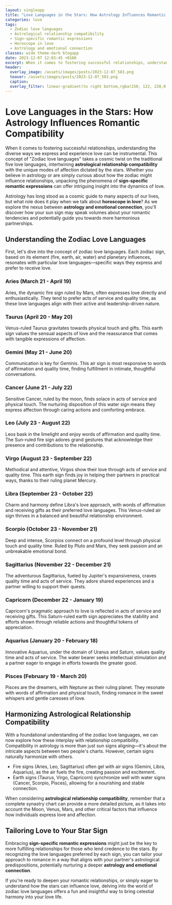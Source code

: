 ```yaml
---
layout: singleapp
title: "Love Languages in the Stars: How Astrology Influences Romantic Compatibility"
categories: love
tags:
  - Zodiac love languages
  - Astrological relationship compatibility
  - Sign-specific romantic expressions
  - Horoscope in love
  - Astrology and emotional connection
classes: wide theme-dark blogapp
date: 2023-12-07 12:03:45 +0100
excerpt: When it comes to fostering successful relationships, understanding the diverse ways we express and experience love can be instrumental.
header:
  overlay_image: /assets/images/posts/2023-12-07_583.png
  teaser: /assets/images/posts/2023-12-07_583.png
  caption: 
  overlay_filter: linear-gradient(to right bottom,rgba(150, 122, 220,0.8), rgba(255,245,208,0.5))
---
```

# Love Languages in the Stars: How Astrology Influences Romantic Compatibility

When it comes to fostering successful relationships, understanding the diverse ways we express and experience love can be instrumental. This concept of "Zodiac love languages" takes a cosmic twist on the traditional five love languages, intertwining **astrological relationship compatibility** with the unique modes of affection dictated by the stars. Whether you believe in astrology or are simply curious about how the zodiac might influence relationships, unpacking the phenomena of **sign-specific romantic expressions** can offer intriguing insight into the dynamics of love.

Astrology has long stood as a cosmic guide to many aspects of our lives, but what role does it play when we talk about **horoscope in love**? As we explore the nexus between **astrology and emotional connection**, you'll discover how your sun sign may speak volumes about your romantic tendencies and potentially guide you towards more harmonious partnerships.

## Understanding the Zodiac Love Languages

First, let's dive into the concept of zodiac love languages. Each zodiac sign, based on its element (fire, earth, air, water) and planetary influences, resonates with particular love languages—specific ways they express and prefer to receive love.

### Aries (March 21 - April 19)

Aries, the dynamic fire sign ruled by Mars, often expresses love directly and enthusiastically. They tend to prefer acts of service and quality time, as these love languages align with their active and leadership-driven nature.

### Taurus (April 20 - May 20)

Venus-ruled Taurus gravitates towards physical touch and gifts. This earth sign values the sensual aspects of love and the reassurance that comes with tangible expressions of affection.

### Gemini (May 21 - June 20)

Communication is key for Geminis. This air sign is most responsive to words of affirmation and quality time, finding fulfillment in intimate, thoughtful conversations.

### Cancer (June 21 - July 22)

Sensitive Cancer, ruled by the moon, finds solace in acts of service and physical touch. The nurturing disposition of this water sign means they express affection through caring actions and comforting embrace.

### Leo (July 23 - August 22)

Leos bask in the limelight and enjoy words of affirmation and quality time. The Sun-ruled fire sign adores grand gestures that acknowledge their presence and contributions to the relationship.

### Virgo (August 23 - September 22)

Methodical and attentive, Virgos show their love through acts of service and quality time. This earth sign finds joy in helping their partners in practical ways, thanks to their ruling planet Mercury.

### Libra (September 23 - October 22)

Charm and harmony define Libra's love approach, with words of affirmation and receiving gifts as their preferred love languages. This Venus-ruled air sign thrives in a balanced and beautiful relationship environment.

### Scorpio (October 23 - November 21)

Deep and intense, Scorpios connect on a profound level through physical touch and quality time. Ruled by Pluto and Mars, they seek passion and an unbreakable emotional bond.

### Sagittarius (November 22 - December 21)

The adventurous Sagittarius, fueled by Jupiter's expansiveness, craves quality time and acts of service. They adore shared experiences and a partner willing to support their quests.

### Capricorn (December 22 - January 19)

Capricorn's pragmatic approach to love is reflected in acts of service and receiving gifts. This Saturn-ruled earth sign appreciates the stability and efforts shown through reliable actions and thoughtful tokens of appreciation.

### Aquarius (January 20 - February 18)

Innovative Aquarius, under the domain of Uranus and Saturn, values quality time and acts of service. The water bearer seeks intellectual stimulation and a partner eager to engage in efforts towards the greater good.

### Pisces (February 19 - March 20)

Pisces are the dreamers, with Neptune as their ruling planet. They resonate with words of affirmation and physical touch, finding romance in the sweet whispers and gentle caresses of love.

## Harmonizing Astrological Relationship Compatibility

With a foundational understanding of the zodiac love languages, we can now explore how these interplay with relationship compatibility. Compatibility in astrology is more than just sun signs aligning—it's about the intricate aspects between two people's charts. However, certain signs naturally harmonize with others.

- Fire signs (Aries, Leo, Sagittarius) often gel with air signs (Gemini, Libra, Aquarius), as the air fuels the fire, creating passion and excitement.
- Earth signs (Taurus, Virgo, Capricorn) synchronize well with water signs (Cancer, Scorpio, Pisces), allowing for a nourishing and stable connection.

When considering **astrological relationship compatibility**, remember that a complete synastry chart can provide a more detailed picture, as it takes into account the Moon, Venus, Mars, and other critical factors that influence how individuals express love and affection.

## Tailoring Love to Your Star Sign

Embracing **sign-specific romantic expressions** might just be the key to more fulfilling relationships for those who lend credence to the stars. By recognizing the love languages preferred by each sign, you can tailor your approach to romance in a way that aligns with your partner's astrological predispositions, potentially nurturing a deeper **astrology and emotional connection**.

If you're ready to deepen your romantic relationships, or simply eager to understand how the stars can influence love, delving into the world of zodiac love languages offers a fun and insightful way to bring celestial harmony into your love life.